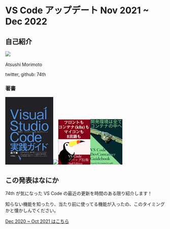# VS Code アップデート Nov 2021 ~ Dec 2022

## 自己紹介

<img src="https://74th.tech/img/me20160216.png" width="100px"/>

Atsushi Morimoto

twitter, github: 74th

### 著書

[<img src="https://github.com/74th/74th/raw/master/images/vscode-practical-guide.jpg" width="30%"/>](https://gihyo.jp/book/2020/978-4-297-11201-1)[<img src="http://image.gihyo.co.jp/assets/images/cover/2022/642210.jpg" width="30%"/>](https://gihyo.jp/magazine/SD/archive/2022/202210)[<img src="https://github.com/74th/74th/raw/master/images/vscode-debug-book2.png" width="20%"/>](https://74th.booth.pm/items/3338895)[<img src="https://github.com/74th/74th/raw/master/images/devcontainer-guide.png" width="20%"/>](https://74th.booth.pm/items/3338895)

## この発表はなにか

74th が気になった VS Code の最近の更新を時間のある限り紹介します！

知らない機能を知ったり、当たり前に使ってる機能が入ったの、このタイミングかと懐かしんでください。

[Dec 2020 ~ Oct 2021 はこちら](dec2020-oct2021.md)

##
